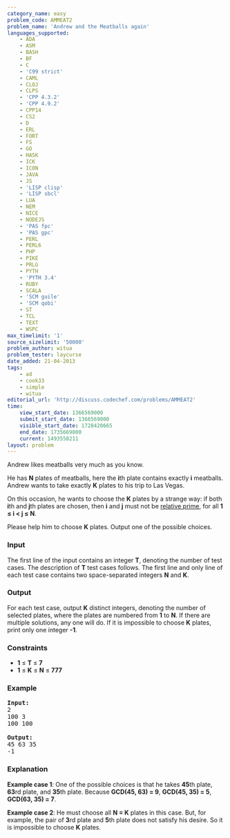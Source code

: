 ```yaml
---
category_name: easy
problem_code: AMMEAT2
problem_name: 'Andrew and the Meatballs again'
languages_supported:
    - ADA
    - ASM
    - BASH
    - BF
    - C
    - 'C99 strict'
    - CAML
    - CLOJ
    - CLPS
    - 'CPP 4.3.2'
    - 'CPP 4.9.2'
    - CPP14
    - CS2
    - D
    - ERL
    - FORT
    - FS
    - GO
    - HASK
    - ICK
    - ICON
    - JAVA
    - JS
    - 'LISP clisp'
    - 'LISP sbcl'
    - LUA
    - NEM
    - NICE
    - NODEJS
    - 'PAS fpc'
    - 'PAS gpc'
    - PERL
    - PERL6
    - PHP
    - PIKE
    - PRLG
    - PYTH
    - 'PYTH 3.4'
    - RUBY
    - SCALA
    - 'SCM guile'
    - 'SCM qobi'
    - ST
    - TCL
    - TEXT
    - WSPC
max_timelimit: '1'
source_sizelimit: '50000'
problem_author: witua
problem_tester: laycurse
date_added: 21-04-2013
tags:
    - ad
    - cook33
    - simple
    - witua
editorial_url: 'http://discuss.codechef.com/problems/AMMEAT2'
time:
    view_start_date: 1366569000
    submit_start_date: 1366569000
    visible_start_date: 1728420665
    end_date: 1735669800
    current: 1493558211
layout: problem
---
```

Andrew likes meatballs very much as you know.

He has **N** plates of meatballs, here the **i**th plate contains exactly **i** meatballs. Andrew wants to take exactly **K** plates to his trip to Las Vegas.

On this occasion, he wants to choose the **K** plates by a strange way: if both **i**th and **j**th plates are chosen, then **i** and **j** must not be [relative prime](http://en.wikipedia.org/wiki/Coprime_integers), for all **1 ≤ i < j ≤ N**.

Please help him to choose **K** plates. Output one of the possible choices.

### Input

The first line of the input contains an integer **T**, denoting the number of test cases. The description of **T** test cases follows. The first line and only line of each test case contains two space-separated integers **N** and **K**.

### Output

For each test case, output **K** distinct integers, denoting the number of selected plates, where the plates are numbered from **1** to **N**. If there are multiple solutions, any one will do. If it is impossible to choose **K** plates, print only one integer **-1**.

### Constraints

- **1** ≤ **T** ≤ **7**
- **1** ≤ **K** ≤ **N** ≤ **777**

### Example

<pre><b>Input:</b>
2
100 3
100 100

<b>Output:</b>
45 63 35
-1
</pre>
### Explanation

**Example case 1**: One of the possible choices is that he takes **45**th plate, **63**rd plate, and **35**th plate. Because
**GCD(45, 63) = 9**,
**GCD(45, 35) = 5**,
**GCD(63, 35) = 7**.

**Example case 2**: He must choose all **N = K** plates in this case. But, for example, the pair of **3**rd plate and **5**th plate does not satisfy his desire. So it is impossible to choose **K** plates.
